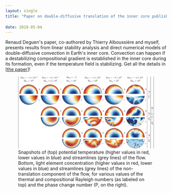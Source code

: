 ```yaml
---
layout: single
title: "Paper on double-diffusive translation of the inner core published in Geophys. J. Int."

date: 2018-05-04
---
```


Renaud Deguen's paper, co-authored by Thierry Alboussière and myself, presents results from linear stability analysis and direct numerical models of double-diffusive convection in Earth's inner core. Convection can happen if a destabilizing compositional gradient is established in the inner core during its formation, even if the temperature field is stabilizing. Get all the details in [<a href='https://doi.org/10.1093/gji/ggy120'>the paper</a>]!

<figure>
  <img src="/assets/images/Deguen_etal2018-fig5.jpg" alt="Snapshots of velocity, temperature and composition in the inner core model">
  <figcaption>Snapshots of (top) potential temperature (higher values in red, lower values in blue) and streamlines (grey lines) of the flow. Bottom, light element
concentration (higher values in red, lower values in blue) and streamlines (grey lines) of the non-translation component of the flow, for various values of the thermal and compositional Rayleigh numbers (as labeled on top) and the phase change number (P, on the right).
</figcaption>
</figure>
